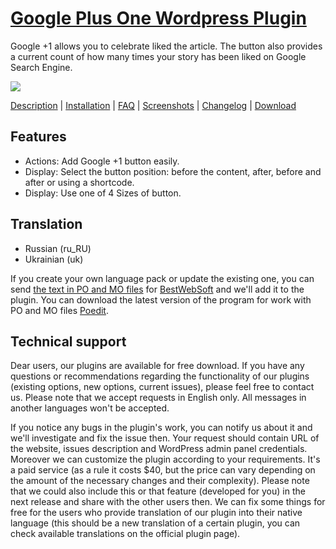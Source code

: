 <a href="http://bestwebsoft.com/plugin/google-plus-one/" target=_blank>Google Plus One Wordpress Plugin</a>
========================

Google +1 allows you to celebrate liked the article. The button also provides a current count of how many times your story has been liked on Google Search Engine.

<img src="http://bestwebsoft.com/wp-content/uploads/2013/09/g+1.jpg" />

<a href="http://bestwebsoft.com/plugin/google-plus-one/#description" target=_blank>Description</a> | 
<a href="http://bestwebsoft.com/plugin/google-plus-one/#installation" target=_blank>Installation</a> | 
<a href="http://bestwebsoft.com/plugin/google-plus-one/#faq" target=_blank>FAQ</a> | 
<a href="http://bestwebsoft.com/plugin/google-plus-one/#screenshots" target=_blank>Screenshots</a> | 
<a href="http://bestwebsoft.com/plugin/google-plus-one/#changelog" target=_blank>Changelog</a> | 
<a href="http://bestwebsoft.com/plugin/google-plus-one/#download" target=_blank>Download</a>


Features
-----------------------------
* Actions: Add Google +1 button easily.
* Display: Select the button position: before the content, after, before and after or using a shortcode.
* Display: Use one of 4 Sizes of button.


Translation
-----------------------------
* Russian (ru_RU)
* Ukrainian (uk)

If you create your own language pack or update the existing one, you can send <a href="http://codex.wordpress.org/Translating_WordPress" target="_blank">the text in PO and MO files</a> for <a href="http://support.bestwebsoft.com" target="_blank">BestWebSoft</a> and we'll add it to the plugin. You can download the latest version of the program for work with PO and MO files <a href="http://www.poedit.net/download.php" target="_blank">Poedit</a>.


Technical support
-----------------------------
Dear users, our plugins are available for free download. If you have any questions or recommendations regarding the functionality of our plugins (existing options, new options, current issues), please feel free to contact us. Please note that we accept requests in English only. All messages in another languages won't be accepted.

If you notice any bugs in the plugin's work, you can notify us about it and we'll investigate and fix the issue then. Your request should contain URL of the website, issues description and WordPress admin panel credentials.
Moreover we can customize the plugin according to your requirements. It's a paid service (as a rule it costs $40, but the price can vary depending on the amount of the necessary changes and their complexity). Please note that we could also include this or that feature (developed for you) in the next release and share with the other users then. 
We can fix some things for free for the users who provide translation of our plugin into their native language (this should be a new translation of a certain plugin, you can check available translations on the official plugin page).
